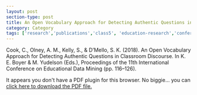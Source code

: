 ```yaml
---
layout: post
section-type: post
title: An Open Vocabulary Approach for Detecting Authentic Questions in Classroom Discourse
category: Category
tags: ['research','publications','class5', 'education-research','conference-regular','discourse','nlp']
---
```


Cook, C., Olney, A. M., Kelly, S., & D’Mello, S. K. (2018). An Open Vocabulary Approach for Detecting Authentic Questions in Classroom Discourse. In K. E. Boyer & M. Yudelson (Eds.), Proceedings of the 11th International Conference on Educational Data Mining (pp. 116–126).

<object data="https://umdrive.memphis.edu/aolney/public/publications/cook-edm-2018.pdf" type="application/pdf" width="100%" height="600px">
 
  <p>It appears you don't have a PDF plugin for this browser.
  No biggie... you can <a href="https://umdrive.memphis.edu/aolney/public/publications/cook-edm-2018.pdf">click here to
  download the PDF file.</a></p>
  
</object>
